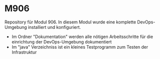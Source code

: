 # M906
Repository für Modul 906. In diesem Modul wurde eine komplette DevOps-Umgebung installiert und konfiguriert.
- Im Ordner "Dokumentation" werden alle nötigen Arbeitsschritte für die einrichtung der DevOps-Umgebung dokumentiert
- Im "java" Verzeichniss ist ein kleines Testprogramm zum Testen der Infrastruktur
